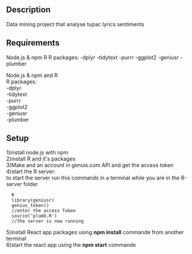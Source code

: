 
## Description
Data mining project that analyse tupac lyrics sentiments 
## Requirements


Node.js & npm
R
R packages:
-dplyr
-tidytext
-purrr
-ggplot2
-geniusr
-plumber







Node.js & npm and R <br/>
R packages:<br/>
-dplyr <br/>
-tidytext<br/>
-purrr <br/>
-ggplot2 <br/>
-geniusr <br/>
-plumber <br/>

## Setup
1)install node.js with npm </br>
2)install R and it's packages </br>
3)Make and an account in genuis.com API and get the access token </br>
4)start the R server:</br>
to start the server run this commands in a terminal while you are in the R-server folder</br>
```
  R 
  library(geniusr)
  genius_token()
  //enter the access Token 
  source('plumb.R') 
  //the server is now running
```
5)install React app packages using <b>npm install</b> commande from another terminal </br>
6)start the react app using the <b>npm start</b> commande 


